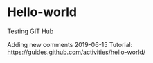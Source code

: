 # Hello-world
Testing GIT Hub

Adding new comments 2019-06-15
Tutorial:
https://guides.github.com/activities/hello-world/

